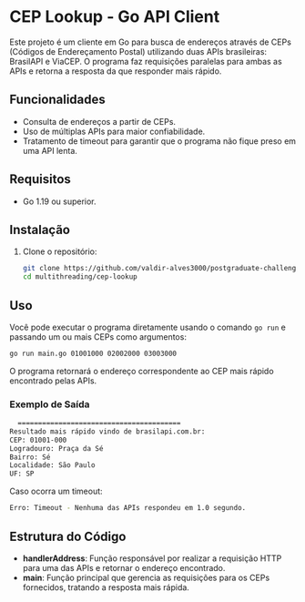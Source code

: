 # CEP Lookup - Go API Client

Este projeto é um cliente em Go para busca de endereços através de CEPs (Códigos de Endereçamento Postal) utilizando duas APIs brasileiras: BrasilAPI e ViaCEP. O programa faz requisições paralelas para ambas as APIs e retorna a resposta da que responder mais rápido.

## Funcionalidades

- Consulta de endereços a partir de CEPs.
- Uso de múltiplas APIs para maior confiabilidade.
- Tratamento de timeout para garantir que o programa não fique preso em uma API lenta.

## Requisitos

- Go 1.19 ou superior.

## Instalação

1. Clone o repositório:

   ```sh
   git clone https://github.com/valdir-alves3000/postgraduate-challenges-go-expert/multithreading.git
   cd multithreading/cep-lookup
   ```

## Uso

Você pode executar o programa diretamente usando o comando `go run` e passando um ou mais CEPs como argumentos:

```sh
go run main.go 01001000 02002000 03003000
```

O programa retornará o endereço correspondente ao CEP mais rápido encontrado pelas APIs.

### Exemplo de Saída

```sh
  ========================================
Resultado mais rápido vindo de brasilapi.com.br:
CEP: 01001-000
Logradouro: Praça da Sé
Bairro: Sé
Localidade: São Paulo
UF: SP
```

Caso ocorra um timeout:

```sh
Erro: Timeout - Nenhuma das APIs respondeu em 1.0 segundo.
```

## Estrutura do Código

- **handlerAddress**: Função responsável por realizar a requisição HTTP para uma das APIs e retornar o endereço encontrado.
- **main**: Função principal que gerencia as requisições para os CEPs fornecidos, tratando a resposta mais rápida.
